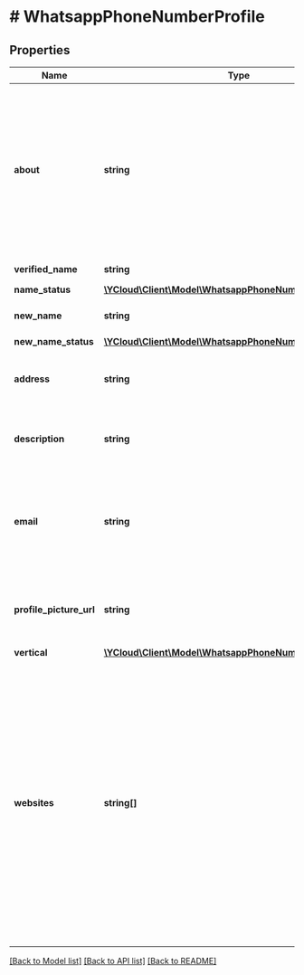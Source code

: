 # # WhatsappPhoneNumberProfile

## Properties

Name | Type | Description | Notes
------------ | ------------- | ------------- | -------------
**about** | **string** | The business&#39;s **About** text. This text appears in the business&#39;s profile, beneath its profile image, phone number, and contact buttons. | [optional]
**verified_name** | **string** | The verified name | [optional]
**name_status** | [**\YCloud\Client\Model\WhatsappPhoneNumberNameStatus**](WhatsappPhoneNumberNameStatus.md) |  | [optional]
**new_name** | **string** | The modified name | [optional]
**new_name_status** | [**\YCloud\Client\Model\WhatsappPhoneNumberNameStatus**](WhatsappPhoneNumberNameStatus.md) |  | [optional]
**address** | **string** | Address of the business. Character limit 256. | [optional]
**description** | **string** | Description of the business. Character limit 512. | [optional]
**email** | **string** | The contact email address (in valid email format) of the business. Character limit 128. | [optional]
**profile_picture_url** | **string** | URL of the profile picture used to upload to Meta. | [optional]
**vertical** | [**\YCloud\Client\Model\WhatsappPhoneNumberProfileVertical**](WhatsappPhoneNumberProfileVertical.md) |  | [optional]
**websites** | **string[]** | The URLs associated with the business. For instance, a website, Facebook Page, or Instagram. You must include the http:// or https:// portion of the URL. There is a maximum of 2 websites with a maximum of 255 characters each. | [optional]

[[Back to Model list]](../../README.md#models) [[Back to API list]](../../README.md#endpoints) [[Back to README]](../../README.md)
